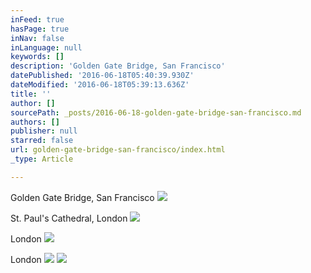 ```yaml
---
inFeed: true
hasPage: true
inNav: false
inLanguage: null
keywords: []
description: 'Golden Gate Bridge, San Francisco'
datePublished: '2016-06-18T05:40:39.930Z'
dateModified: '2016-06-18T05:39:13.636Z'
title: ''
author: []
sourcePath: _posts/2016-06-18-golden-gate-bridge-san-francisco.md
authors: []
publisher: null
starred: false
url: golden-gate-bridge-san-francisco/index.html
_type: Article

---
```

Golden Gate Bridge, San Francisco
![](https://the-grid-user-content.s3-us-west-2.amazonaws.com/6ecd4a6a-505c-4f56-9a33-cdf220bca630.jpg)

St. Paul's Cathedral, London
![](https://the-grid-user-content.s3-us-west-2.amazonaws.com/c3156b96-273d-41e1-bd5f-6e93ef8afccf.jpg)

London
![](https://the-grid-user-content.s3-us-west-2.amazonaws.com/f6260f17-8a42-46e8-8dd3-f89973672deb.jpg)

London
![](https://the-grid-user-content.s3-us-west-2.amazonaws.com/839b52f4-d6a1-44eb-8fcc-1c4281c6f41a.jpg)
![](https://the-grid-user-content.s3-us-west-2.amazonaws.com/45506306-17eb-481d-b1a9-0785c172b5dd.jpg)